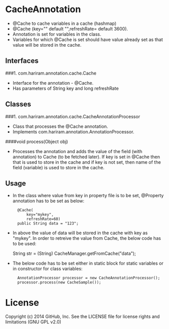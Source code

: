 CacheAnnotation
===============

- @Cache to cache variables in a cache (hashmap)
- @Cache (key="" default "",refreshRate=<seconds> default 3600).
- Annotation is set for variables in the class.
- Variables for which @Cache is set should have value already set as that value will be stored in the cache. 

Interfaces
----------
###1. com.hariram.annotation.cache.Cache 
 - Interface for the annotation - @Cache.
 - Has parameters of String key and long refreshRate 
 
Classes
----------
###1. com.hariram.annotation.cache.CacheAnnotationProcessor
 - Class that processes the @Cache annotation.
 - Implements com.hariram.annotation.AnnotationProcessor. 
 
####void process(Object obj)
 - Processes the annotation and adds the value of the field (with annotation) to Cache (to be fetched later). If key is set in @Cache then that is used to store in the cache and if key is not set, then name of the field (variable) is used to store in the cache.
 
Usage
----------
- In the class where value from key in property file is to be set, @Property annotation has to be set as below:

		@Cache(
			key="mykey",
			refreshRate=60)
		public String data = "123";
		
- In above the value of data will be stored in the cache with key as "mykey". In order to retreive the value from Cache, the below code has to be used:

	String str = (String) CacheManager.getFromCache("data");

- The below code has to be set either in static block for static variables or in constructor for class variables:

		AnnotationProcessor processor = new CacheAnnotationProcessor();
		processor.process(new CacheSample());

License
==========
Copyright (c) 2014 GitHub, Inc. See the LICENSE file for license rights and limitations (GNU GPL v2.0)
